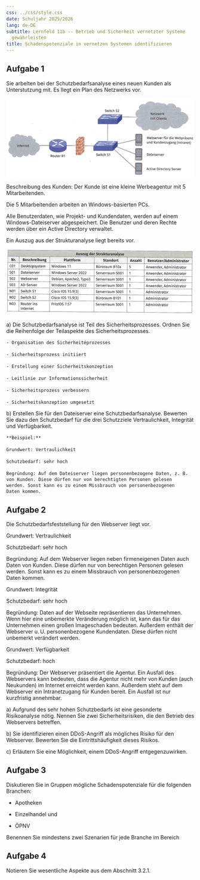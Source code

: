 ```yaml
---
css: ../css/style.css
date: Schuljahr 2025/2026
lang: de-DE
subtitle: Lernfeld 11b -- Betrieb und Sicherheit vernetzter Systeme
  gewährleisten
title: Schadenspotenziale in vernetzen Systemen identifizieren
---
```


## Aufgabe 1

Sie arbelten bei der Schutzbedarfsanalyse eines neuen Kunden als
Unterstutzung mit. Es llegt ein Plan des Netzwerks vor.

![](images/network-1.png)

Beschreibung des Kunden: Der Kunde ist eine kleine Werbeagentur mit 5
Mitarbeitenden.

Die 5 Mitarbeitenden arbeiten an Windows-basierten PCs.

Alle Benutzerdaten, wie Projekt- und Kundendaten, werden auf einem
Windows-Dateiserver abgespeichert. Die Benutzer und deren Rechte werden
über ein Active Directory verwaltet.

Ein Auszug aus der Strukturanalyse liegt bereits vor.

![](images/strukturanalyse.png)

a)  Die Schutzbedarfsanalyse ist Teil des Sicherheitsprozesses. Ordnen
    Sie die Reihenfolge der Teilaspekte des Sicherheitsprozesses.

    - Organisation des Sicherheitéprozesses

    - Sicherheitsprozess initiiert

    - Erstellung einer Sicherheitskonzeption

    - Leitlinie zur Informationssicherheit

    - Sicherheitsprozess verbessern

    - Sicherheitskonzeption umgesetzt

<!-- -->

b)  Erstellen Sie für den Dateiserver eine Schutzbedarfsanalyse.
    Bewerten Sie dazu den Schutzbedarf für die drei Schutzziele
    Vertraulichkeit, Integrität und Verfügbarkeit.

    **Beispiel:**

    Grundwert: Vertraulichkeit

    Schutzbedarf: sehr hoch

    Begründung: Auf dem Dateiserver liegen personenbezogene Daten, z. B.
    von Kunden. Diese dürfen nur von berechtigten Personen gelesen
    werden. Sonst kann es zu einem Missbrauch von personenbezogenen
    Daten kommen.

## Aufgabe 2

Die Schutzbedarfsfeststellung für den Webserver liegt vor.

Grundwert: Vertraulichkeit

Schutzbedarf: sehr hoch

Begründung: Auf dem Webserver liegen neben firmeneigenen Daten auch
Daten von Kunden. Diese dürfen nur von berechtigen Personen gelesen
werden. Sonst kann es zu einem Missbrauch von personenbezogenen Daten
kommen.

  

Grundwert: Integrität

Schutzbedarf: sehr hoch

Begründung: Daten auf der Webseite repräsentieren das Unternehmen. Wenn
hier eine unbemerkte Veränderung möglich ist, kann das für das
Unternehmen einen großen Imageschaden bedeuten. Außerdem enthält der
Webserver u. U. personenbezogene Kundendaten. Diese dürfen nicht
unbemerkt verändert werden.

  

Grundwert: Verfügbarkeit

Schutzbedarf: hoch

Begründung: Der Webserver präsentiert die Agentur. Ein Ausfall des
Webservers kann bedeuten, dass die Agentur nicht mehr von Kunden (auch
Neukunden) im Internet erreicht werden kann. Außerdem steht auf dem
Webserver ein Intranetzugang für Kunden bereit. Ein Ausfall ist nur
kurzfristig annehmbar.

a)  Aufgrund des sehr hohen Schutzbedarfs ist eine gesonderte
    Risikoanalyse nötig. Nennen Sie zwei Sicherheitsrisiken, die den
    Betrieb des Webservers betreffen.

<!-- -->

b)  Sie identifizieren einen DDoS-Angriff als mögliches Risiko für den
    Webserver. Bewerten Sie die Eintrittshäufigkeit dieses Risikos.

<!-- -->

c)  Erläutern Sie eine Möglichkeit, einem DDoS-Angriff entgegenzuwirken.

## Aufgabe 3

Diskutieren Sie in Gruppen mögliche Schadenspotenziale für die folgenden
Branchen:

- Apotheken

- Einzelhandel und

- ÖPNV

Benennen Sie mindestens zwei Szenarien für jede Branche im Bereich

## Aufgabe 4

Notieren Sie wesentliche Aspekte aus dem Abschnitt 3.2.1.
